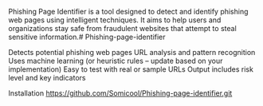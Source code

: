 Phishing Page Identifier is a tool designed to detect and identify phishing web pages using intelligent techniques. It aims to help users and organizations stay safe from fraudulent websites that attempt to steal sensitive information.# Phishing-page-identifier

Detects potential phishing web pages
URL analysis and pattern recognition
Uses machine learning (or heuristic rules – update based on your implementation)
Easy to test with real or sample URLs
Output includes risk level and key indicators

Installation
https://github.com/Somicool/Phishing-page-identifier.git
